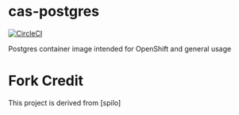 # cas-postgres

[![CircleCI](https://circleci.com/gh/bcgov/cas-postgres.svg?style=svg)](https://circleci.com/gh/bcgov/cas-postgres)

Postgres container image intended for OpenShift and general usage

# Fork Credit

This project is derived from [spilo]


[red hat's postgresql container image repository]: https://github.com/sclorg/postgresql-container
[pathfinder]: https://developer.gov.bc.ca/What-is-Pathfinder
[shipit]: https://github.com/Shopify/shipit-engine
[pipeline submodule]: https://github.com/bcgov/cas-pipeline/
